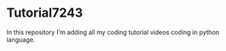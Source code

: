 # Tutorial7243
In this repository I'm adding all my coding tutorial videos coding in python language.

